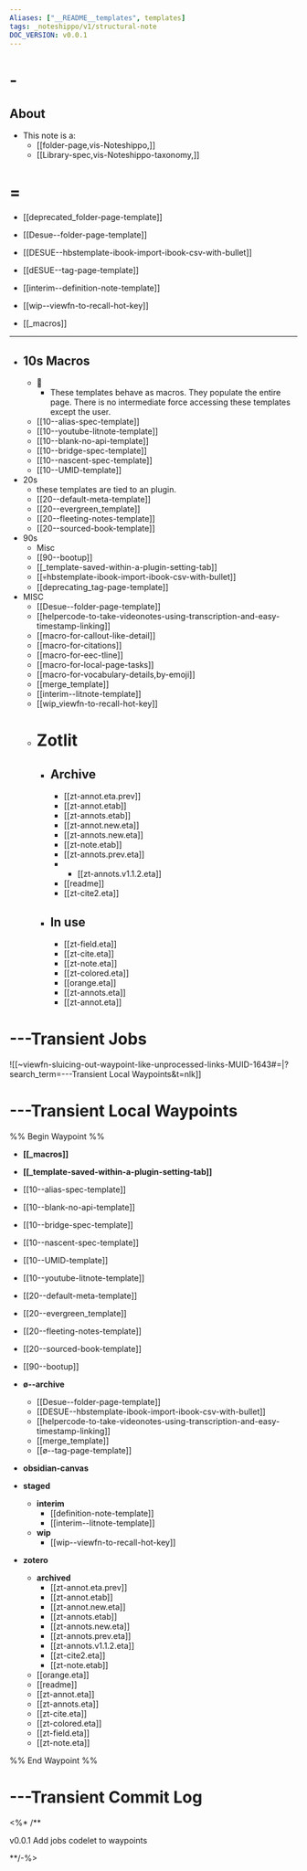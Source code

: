 ```yaml
---
Aliases: ["__README__templates", templates]
tags: _noteshippo/v1/structural-note
DOC_VERSION: v0.0.1
---
```


# -

## About

* This note is a:
  * [[folder-page,vis-Noteshippo,]]
  * [[Library-spec,vis-Noteshippo-taxonomy,]]

# =

* [[deprecated_folder-page-template]]
* [[Desue--folder-page-template]]
* [[DESUE--hbstemplate-ibook-import-ibook-csv-with-bullet]]
* [[dESUE--tag-page-template]]
* [[interim--definition-note-template]]
* [[wip--viewfn-to-recall-hot-key]]

* [[_macros]]

---

* ## 10s Macros
  * 💁
    * These templates behave as macros. They populate the entire page. There is no intermediate force accessing these templates except the user.
  * [[10--alias-spec-template]]
  * [[10--youtube-litnote-template]]
  * [[10--blank-no-api-template]]
  * [[10--bridge-spec-template]]
  * [[10--nascent-spec-template]]
  * [[10--UMID-template]]
* 20s
  * these templates are tied to an plugin.
  * [[20--default-meta-template]]
  * [[20--evergreen_template]]
  * [[20--fleeting-notes-template]]
  * [[20--sourced-book-template]]
* 90s
  * Misc
  * [[90--bootup]]
  * [[_template-saved-within-a-plugin-setting-tab]]
  * [[💀hbstemplate-ibook-import-ibook-csv-with-bullet]]
  * [[deprecating_tag-page-template]]
* MISC
  * [[Desue--folder-page-template]]
  * [[helpercode-to-take-videonotes-using-transcription-and-easy-timestamp-linking]]
  * [[macro-for-callout-like-detail]]
  * [[macro-for-citations]]
  * [[macro-for-eec-tline]]
  * [[macro-for-local-page-tasks]]
  * [[macro-for-vocabulary-details,by-emoji]]
  * [[merge_template]]
  * [[interim--litnote-template]]
  * [[wip_viewfn-to-recall-hot-key]]
  * # Zotlit
    * ## Archive
      * [[zt-annot.eta.prev]]
      * [[zt-annot.etab]]
      * [[zt-annots.etab]]
      * [[zt-annot.new.eta]]
      * [[zt-annots.new.eta]]
      * [[zt-note.etab]]
      * [[zt-annots.prev.eta]]
      * * [[zt-annots.v1.1.2.eta]]
      * [[readme]]
      * [[zt-cite2.eta]]
    * ## In use
      * [[zt-field.eta]]
      * [[zt-cite.eta]]
      * [[zt-note.eta]]
      * [[zt-colored.eta]]
      *  [[orange.eta]]
      * [[zt-annots.eta]]
      * [[zt-annot.eta]]


# ---Transient Jobs


![[~viewfn-sluicing-out-waypoint-like-unprocessed-links-MUID-1643#=|?search_term=---Transient Local Waypoints&t=nlk]]

# ---Transient Local Waypoints

%% Begin Waypoint %%
- **[[_macros]]**
- **[[_template-saved-within-a-plugin-setting-tab]]**
- [[10--alias-spec-template]]
- [[10--blank-no-api-template]]
- [[10--bridge-spec-template]]
- [[10--nascent-spec-template]]
- [[10--UMID-template]]
- [[10--youtube-litnote-template]]
- [[20--default-meta-template]]
- [[20--evergreen_template]]
- [[20--fleeting-notes-template]]
- [[20--sourced-book-template]]
- [[90--bootup]]
- **ø--archive**
	- [[Desue--folder-page-template]]
	- [[DESUE--hbstemplate-ibook-import-ibook-csv-with-bullet]]
	- [[helpercode-to-take-videonotes-using-transcription-and-easy-timestamp-linking]]
	- [[merge_template]]
	- [[ø--tag-page-template]]
- **obsidian-canvas**

- **staged**
	- **interim**
		- [[definition-note-template]]
		- [[interim--litnote-template]]
	- **wip**
		- [[wip--viewfn-to-recall-hot-key]]
- **zotero**
	- **archived**
		- [[zt-annot.eta.prev]]
		- [[zt-annot.etab]]
		- [[zt-annot.new.eta]]
		- [[zt-annots.etab]]
		- [[zt-annots.new.eta]]
		- [[zt-annots.prev.eta]]
		- [[zt-annots.v1.1.2.eta]]
		- [[zt-cite2.eta]]
		- [[zt-note.etab]]
	- [[orange.eta]]
	- [[readme]]
	- [[zt-annot.eta]]
	- [[zt-annots.eta]]
	- [[zt-cite.eta]]
	- [[zt-colored.eta]]
	- [[zt-field.eta]]
	- [[zt-note.eta]]

%% End Waypoint %%

# ---Transient Commit Log

<%* /**

v0.0.1 Add jobs codelet to waypoints

**/-%>
